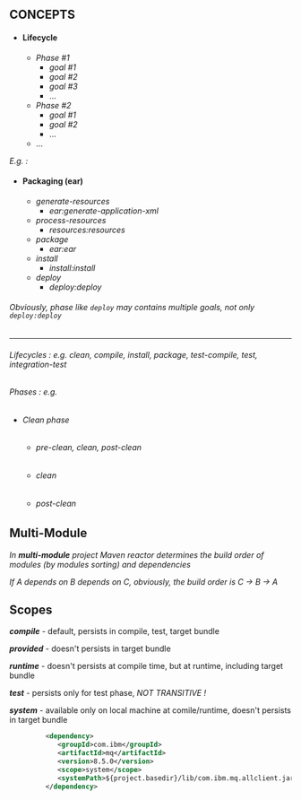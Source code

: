 ## CONCEPTS

- #### Lifecycle 
   - _Phase #1_
      - _goal #1_
      - _goal #2_
      - _goal #3_
      - ...
   - _Phase #2_
      - _goal #1_
      - _goal #2_
      - ...
   - ...
   
_E.g. :_

- #### Packaging (ear)
   - _generate-resources_
      - _ear:generate-application-xml_
   - _process-resources_
      - _resources:resources_ 
   - _package_
      - _ear:ear_ 
   - _install_
      - _install:install_ 
   - _deploy_
      - _deploy:deploy_ 

###### _Obviously, phase like ```deploy``` may contains multiple goals, not only ```deploy:deploy```_

---

###### Lifecycles : e.g. clean, compile, install, package, test-compile, test, integration-test
###### Phases : e.g.
- ###### Clean phase
   - ###### pre-clean, clean, post-clean
   - ###### clean
   - ###### post-clean

## Multi-Module

_In ***multi-module*** project Maven reactor determines the build order of modules (by modules sorting) and dependencies_

_If A depends on B depends on C, obviously, the build order is C -> B -> A_

## Scopes

***compile*** - default, persists in compile, test, target bundle

***provided*** - doesn't persists in target bundle

***runtime*** - doesn't persists at compile time, but at runtime, including target bundle

***test*** - persists only for test phase, _NOT TRANSITIVE !_

***system*** - available only on local machine at comile/runtime, doesn't persists in target bundle
```xml
         <dependency>
            <groupId>com.ibm</groupId>
            <artifactId>mq</artifactId>
            <version>8.5.0</version>
            <scope>system</scope>
            <systemPath>${project.basedir}/lib/com.ibm.mq.allclient.jar</systemPath>
         </dependency>
```


